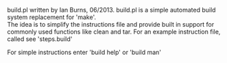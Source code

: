 build.pl written by Ian Burns, 06/2013. build.pl is a simple automated build system replacement for 'make'.  
The idea is to simplify the instructions file and provide built in support for commonly used functions like clean and tar.
For an example instruction file, called see 'steps.build'

For simple instructions enter 'build help' or 'build man'
